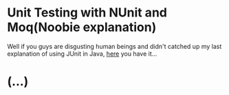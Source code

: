 # Unit Testing with NUnit and Moq(Noobie explanation)

Well if you guys are disgusting human beings and didn't catched up my last explanation of using JUnit in Java, [here](https://github.com/ptjuanramos/java-research-study/tree/master/TestingJUnitMockito) you have it...

# (...)
